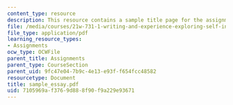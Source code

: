 ```yaml
---
content_type: resource
description: This resource contains a sample title page for the assignment files.
file: /media/courses/21w-731-1-writing-and-experience-exploring-self-in-society-spring-2004/7105969af3769d888f90f9a229e93671_sample_essay.pdf
file_type: application/pdf
learning_resource_types:
- Assignments
ocw_type: OCWFile
parent_title: Assignments
parent_type: CourseSection
parent_uid: 9fc47e04-7b9c-4e13-e93f-f654fcc48582
resourcetype: Document
title: sample_essay.pdf
uid: 7105969a-f376-9d88-8f90-f9a229e93671
---
```

